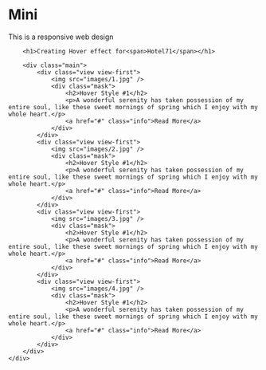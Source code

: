 # Mini
This is a responsive web design
<!DOCTYPE HTML>
<html lang="en-US">
	<head>
        <title>Original Hover Effects with CSS3</title>
        <meta charset="UTF-8" />
        <meta http-equiv="X-UA-Compatible" content="IE=edge,chrome=1"> 
        <meta name="viewport" content="width=device-width, initial-scale=1.0"> 
        <meta name="description" content="Original Hover Effects with CSS3" />
        <meta name="keywords" content="css3, transitions, thumbnail, animation, hover, effect, description, caption" />
        <meta name="author" content="Alessio Atzeni for Codrops" />
        <link rel="shortcut icon" href="../favicon.ico"> 
        <link rel="stylesheet" type="text/css" href="css/demo.css" />
        <link rel="stylesheet" type="text/css" href="css/style_common.css" />
        <link rel="stylesheet" type="text/css" href="css/style1.css" />
        <link href='http://fonts.googleapis.com/css?family=Oswald' rel='stylesheet' type='text/css' />
    </head>
<body>
	<div class="container">
        
		<h1>Creating Hover effect for<span>Hotel71</span></h1>
           
		<div class="main">
			<div class="view view-first">
				<img src="images/1.jpg" />
				<div class="mask">
					<h2>Hover Style #1</h2>
					<p>A wonderful serenity has taken possession of my entire soul, like these sweet mornings of spring which I enjoy with my whole heart.</p>
					<a href="#" class="info">Read More</a>
				</div>
			</div>  
			<div class="view view-first">
				<img src="images/2.jpg" />
				<div class="mask">
					<h2>Hover Style #1</h2>
					<p>A wonderful serenity has taken possession of my entire soul, like these sweet mornings of spring which I enjoy with my whole heart.</p>
					<a href="#" class="info">Read More</a>
				</div>
			</div>  
			<div class="view view-first">
				<img src="images/3.jpg" />
				<div class="mask">
					<h2>Hover Style #1</h2>
					<p>A wonderful serenity has taken possession of my entire soul, like these sweet mornings of spring which I enjoy with my whole heart.</p>
					<a href="#" class="info">Read More</a>
				</div>
			</div>  
			<div class="view view-first">
				<img src="images/4.jpg" />
				<div class="mask">
					<h2>Hover Style #1</h2>
					<p>A wonderful serenity has taken possession of my entire soul, like these sweet mornings of spring which I enjoy with my whole heart.</p>
					<a href="#" class="info">Read More</a>
				</div>
			</div>  
		</div>
    </div>
</body>
</html>
